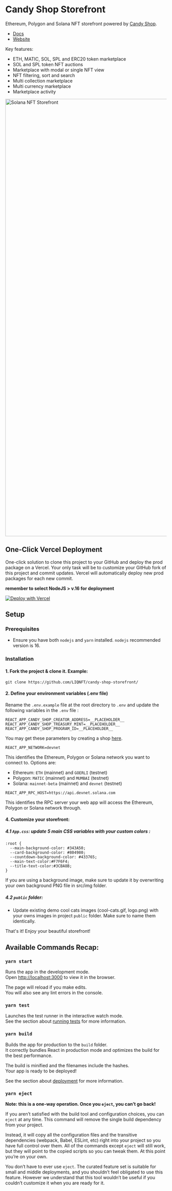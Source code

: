 # Candy Shop Storefront

Ethereum, Polygon and Solana NFT storefront powered by [Candy Shop](https://github.com/LIQNFT/candy-shop).

* [Docs](https://liqnft.gitbook.io/candy-shop/candy-shop/getting-started)
* [Website](https://candyshop.space/)

Key features:
* ETH, MATIC, SOL, SPL and ERC20 token marketplace
* SOL and SPL token NFT auctions
* Marketplace with modal or single NFT view
* NFT filtering, sort and search
* Multi collection marketplace
* Multi currency marketplace
* Marketplace activity

<img width="1363" alt="Solana NFT Storefront" src="https://user-images.githubusercontent.com/89616076/163665962-f8f9fa00-2143-4234-bb35-13955b55220e.png">

## One-Click Vercel Deployment

One-click solution to clone this project to your GitHub and deploy the prod package on a Vercel.
Your only task will be to customize your GitHub fork of this project and commit updates.
Vercel will automatically deploy new prod packages for each new commit.

**remember to select NodeJS > v.16 for deployment**

[![Deploy with Vercel](https://vercel.com/button)](https://vercel.com/new/clone?repository-url=https%3A%2F%2Fgithub.com%2FLIQNFT%2Fcandy-shop-storefront&env=REACT_APP_NETWORK,REACT_APP_RPC_HOST,REACT_APP_CANDY_SHOP_CREATOR_ADDRESS,REACT_APP_CANDY_SHOP_TREASURY_MINT,REACT_APP_CANDY_SHOP_PROGRAM_ID&envDescription=Please%20refer%20to%20the%20README&envLink=https%3A%2F%2Fgithub.com%2FLIQNFT%2Fcandy-shop-storefront&demo-title=NFT%20Marketplace&demo-description=Host%20your%20own%20marketplace%20with%20Candy%20Shop&demo-url=https%3A%2F%2Fgithub.com%2FLIQNFT%2Fcandy-shop-storefront&demo-image=https%3A%2F%2Fuser-images.githubusercontent.com%2F89616076%2F163665962-f8f9fa00-2143-4234-bb35-13955b55220e.png)



## Setup

### Prerequisites

* Ensure you have both `nodejs` and `yarn` installed. `nodejs` recommended version is 16.

### Installation

#### 1. Fork the project & clone it. Example:

```
git clone https://github.com/LIQNFT/candy-shop-storefront/
```

#### 2. Define your environment variables (.env file)

Rename the `.env.example` file at the root directory to `.env` and update the following variables in the `.env` file :

```
REACT_APP_CANDY_SHOP_CREATOR_ADDRESS=__PLACEHOLDER__
REACT_APP_CANDY_SHOP_TREASURY_MINT=__PLACEHOLDER__
REACT_APP_CANDY_SHOP_PROGRAM_ID=__PLACEHOLDER__
```
You may get these parameters by creating a shop [here](https://candyshop.space).

```
REACT_APP_NETWORK=devnet
```

This identifies the Ethereum, Polygon or Solana network you want to connect to. Options are:

* Ethereum: `ETH` (mainnet) and `GOERLI` (testnet)
* Polygon: `MATIC` (mainnet) and `MUMBAI` (testnet)
* Solana: `mainnet-beta` (mainnet) and `devnet` (testnet)

```
REACT_APP_RPC_HOST=https://api.devnet.solana.com
```

This identifies the RPC server your web app will access the Ethereum, Polygon or Solana network through.

#### 4. Customize your storefront:

##### 4.1 `App.css`: update 5 main CSS variables with your custom colors :

```
:root {
  --main-background-color: #343A50;
  --card-background-color: #804980;
  --countdown-background-color: #433765;
  --main-text-color:#F7F6F4;
  --title-text-color:#3CBA8B;
}
```

If you are using a background image, make sure to update it by overwriting your own background PNG file in src/img folder.

##### 4.2 `public` folder:

- Update existing demo cool cats images (cool-cats.gif, logo.png) with your owns images in project `public` folder. Make sure to name them identically.

That's it! Enjoy your beautiful storefront!

##  Available Commands Recap:

### `yarn start`

Runs the app in the development mode.\
Open [http://localhost:3000](http://localhost:3000) to view it in the browser.

The page will reload if you make edits.\
You will also see any lint errors in the console.

### `yarn test`

Launches the test runner in the interactive watch mode.\
See the section about [running tests](https://facebook.github.io/create-react-app/docs/running-tests) for more information.

### `yarn build`

Builds the app for production to the `build` folder.\
It correctly bundles React in production mode and optimizes the build for the best performance.

The build is minified and the filenames include the hashes.\
Your app is ready to be deployed!

See the section about [deployment](https://facebook.github.io/create-react-app/docs/deployment) for more information.

### `yarn eject`

**Note: this is a one-way operation. Once you `eject`, you can’t go back!**

If you aren’t satisfied with the build tool and configuration choices, you can `eject` at any time. This command will remove the single build dependency from your project.

Instead, it will copy all the configuration files and the transitive dependencies (webpack, Babel, ESLint, etc) right into your project so you have full control over them. All of the commands except `eject` will still work, but they will point to the copied scripts so you can tweak them. At this point you’re on your own.

You don’t have to ever use `eject`. The curated feature set is suitable for small and middle deployments, and you shouldn’t feel obligated to use this feature. However we understand that this tool wouldn’t be useful if you couldn’t customize it when you are ready for it.
